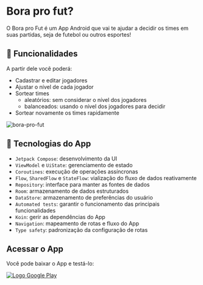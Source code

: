 # Bora pro fut?

O Bora pro Fut é um App Android que vai te ajudar a decidir os times em suas partidas, seja de futebol ou outros esportes!

## 🔨 Funcionalidades

A partir dele você poderá:

- Cadastrar e editar jogadores
- Ajustar o nível de cada jogador
- Sortear times
  - aleatórios: sem considerar o nível dos jogadores
  - balanceados: usando o nível dos jogadores para decidir
- Sortear novamente os times rapidamente

![bora-pro-fut](https://github.com/alexfelipe/bora-pro-fut/assets/8989346/7fdb1f4d-8a7f-42cc-8a61-5e8d3bce6a54)

## 📐 Tecnologias do App

- `Jetpack Compose`: desenvolvimento da UI
- `ViewModel` e `UiState`: gerenciamento de estado
- `Coroutines`: execução de operações assíncronas
- `Flow`, `SharedFlow` e `StateFlow`: vialização do fluxo de dados reativamente
- `Repository`: interface para manter as fontes de dados
- `Room`: armazenamento de dados estruturados
- `DataStore`: armazenamento de preferências do usuário
- `Automated tests`: garantir o funcionamento das principais funcionalidades
- `Koin`: gerir as dependências do App
- `Navigation`: mapeamento de rotas e fluxo do App
- `Type safety`: padronização da configuração de rotas

## Acessar o App

Você pode baixar o App e testá-lo:

[![Logo Google Play](https://github.com/alexfelipe/bora-pro-fut/assets/8989346/cbdca783-aaff-4d30-91c4-1df778acbfb4)](https://play.google.com/store/apps/details?id=br.com.alexf.boraprofut)
